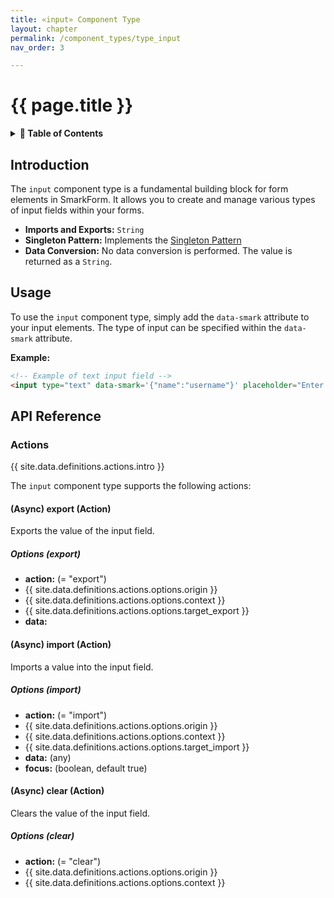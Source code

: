 ```yaml
---
title: «input» Component Type
layout: chapter
permalink: /component_types/type_input
nav_order: 3

---
```


# {{ page.title }}

<details class="chaptertoc">
<summary>
<strong>📖 Table of Contents</strong>
</summary>

  {{ "
<!-- vim-markdown-toc GitLab -->

* [Introduction](#introduction)
* [Usage](#usage)
* [API Reference](#api-reference)
    * [Actions](#actions)
        * [(Async) export (Action)](#async-export-action)
            * [Options (export)](#options-export)
        * [(Async) import (Action)](#async-import-action)
            * [Options (import)](#options-import)
        * [(Async) clear (Action)](#async-clear-action)
            * [Options (clear)](#options-clear)

<!-- vim-markdown-toc -->
       " | markdownify }}

</details>

## Introduction

The `input` component type is a fundamental building block for form elements in SmarkForm. It allows you to create and manage various types of input fields within your forms.

- **Imports and Exports:** `String`
- **Singleton Pattern:** Implements the [Singleton Pattern](/component_types/type_input#the-singleton-pattern)
- **Data Conversion:** No data conversion is performed. The value is returned as a `String`.


## Usage

To use the `input` component type, simply add the `data-smark` attribute to your input elements. The type of input can be specified within the `data-smark` attribute.

**Example:**

```html
<!-- Example of text input field -->
<input type="text" data-smark='{"name":"username"}' placeholder="Enter your username">
```



## API Reference

### Actions

{{ site.data.definitions.actions.intro }}

The `input` component type supports the following actions:


#### (Async) export (Action)

Exports the value of the input field.

##### Options (export)

  * **action:** (= "export")
  * {{ site.data.definitions.actions.options.origin }}
  * {{ site.data.definitions.actions.options.context }}
  * {{ site.data.definitions.actions.options.target_export }}
  * **data:**

#### (Async) import (Action)

Imports a value into the input field.

##### Options (import)

  * **action:** (= "import")
  * {{ site.data.definitions.actions.options.origin }}
  * {{ site.data.definitions.actions.options.context }}
  * {{ site.data.definitions.actions.options.target_import }}
  * **data:** (any)
  * **focus:** (boolean, default true)


#### (Async) clear (Action)

Clears the value of the input field.

##### Options (clear)

  * **action:** (= "clear")
  * {{ site.data.definitions.actions.options.origin }}
  * {{ site.data.definitions.actions.options.context }}

